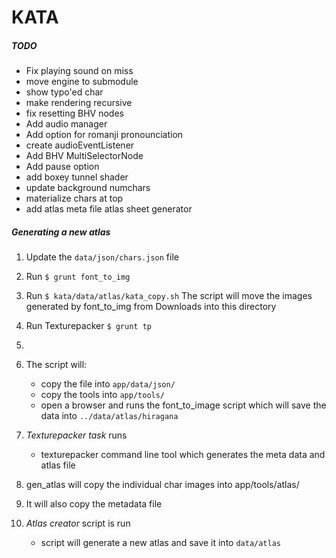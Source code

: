 # KATA

##### TODO
  - Fix playing sound on miss
  - move engine to submodule
  - show typo'ed char
  - make rendering recursive
  - fix resetting BHV nodes
  - Add audio manager
  - Add option for romanji pronounciation
  - create audioEventListener
  - Add BHV MultiSelectorNode
  - Add pause option
  - add boxey tunnel shader
  - update background numchars
  - materialize chars at top
  - add atlas meta file atlas sheet generator


##### Generating a new atlas
1) Update the `data/json/chars.json` file
1) Run `$ grunt font_to_img`
1) Run `$ kata/data/atlas/kata_copy.sh`
  The script will move the images generated by font_to_img from Downloads into this directory
1) Run Texturepacker `$ grunt tp`
1)


1) The script will: 
   - copy the file into `app/data/json/`
   - copy the tools into `app/tools/`
   - open a browser and runs the font_to_image script which will save the data into `../data/atlas/hiragana`
1) *Texturepacker task* runs
   - texturepacker command line tool which generates the meta data and atlas file
1) gen_atlas will copy the individual char images into app/tools/atlas/
1) It will also copy the metadata file
1) *Atlas creator* script is run
   - script will generate a new atlas and save it into `data/atlas`
